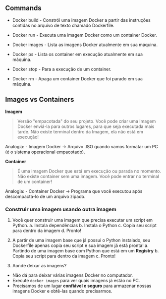## Commands

- Docker build - Constrói uma imagem Docker a partir das instruções contidas no arquivo de texto chamado Dockerfile.

- Docker run - Executa uma imagem Docker como um container Docker.

- Docker images - Lista as imagens Docker atualmente em sua máquina.

- Docker ps - Lista os container em execução atualmente em sua máquina.

- Docker stop - Para a execução de um container.

- Docker rm - Apaga um container Docker que foi parado em sua máquina.

## Images vs Containers

**Imagem**

> Versão "empacotada" do seu projeto.
> Você pode criar uma Imagem Docker enviá-la para outros lugares, para que seja executada mais tarde.
> Não existe terminal dentro da Imagem, ela não está em execução!

Analogia: - Imagem Docker -> Arquivo .ISO quando vamos formatar um PC (é o sistema operacional empacotado).

**Container**

> É uma imagem Docker que está em execução ou parada no momento.
> Não existe container sem uma imagem.
> Você pode entrar no terminal de um container!

Analogia: - Container Docker -> Programa que você executou após descompactá-lo de um arquivo zipado.

### Construir uma imagem usando outra imagem

1. Você quer construir uma imagem que precisa executar um script em Python.
   a. Instala dependências
   b. Instala o Python
   c. Copia seu script para dentro da imagem
   d. Pronto!

2. A partir de uma imagem base que já possui o Python instalado, seu Dockerfile apenas copia seu script e sua imagem já está pronta!
   a. Partindo de uma imagem base com Python que está em um **Registry**
   b. Copia seu script para dentro da imagem
   c. Pronto!

3. Aonde deixar as imagens?

- Não dá para deixar várias imagens Docker no computador.
- Execute `docker images` para ver quais imagens já estão no PC.
- Precisamos de um lugar **confiável e seguro** para armazenar nossas imagens Docker e obtê-las quando precisarmos.
